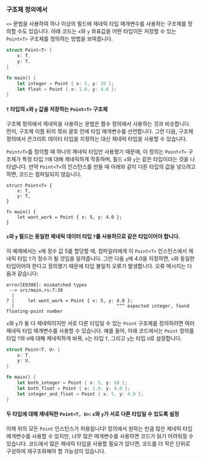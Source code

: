### 구조체 정의에서

`<>` 문법을 사용하여 하나 이상의 필드에 제네릭 타입 매개변수를 사용하는 구조체를 정의할 수도 있습니다. 아래 코드는 `x`와 `y` 좌표값을 어떤 타입이든 저장할 수 있는 `Point<T>` 구조체를 정의하는 방법을 보여줍니다.

```rust
struct Point<T> {
    x: T,
    y: T,
}

fn main() {
    let integer = Point { x: 5, y: 10 };
    let float = Point { x: 1.0, y: 4.0 };
}
```

#### `T` 타입의 `x`와 `y` 값을 저장하는 `Point<T>` 구조체

구조체 정의에서 제네릭을 사용하는 문법은 함수 정의에서 사용하는 것과 비슷합니다. 먼저, 구조체 이름 뒤의 꺾쇠 괄호 안에 타입 매개변수를 선언합니다. 그런 다음, 구조체 정의에서 콘크리트 데이터 타입을 지정하는 대신 제네릭 타입을 사용할 수 있습니다.

`Point<T>`를 정의할 때 하나의 제네릭 타입만 사용했기 때문에, 이 정의는 `Point<T>` 구조체가 특정 타입 `T`에 대해 제네릭하게 작동하며, 필드 `x`와 `y`는 같은 타입이라는 것을 나타냅니다. 만약 `Point<T>`의 인스턴스를 만들 때 아래와 같이 다른 타입의 값을 넣으려고 하면, 코드는 컴파일되지 않습니다.

```rust,ignore,does_not_compile
struct Point<T> {
    x: T,
    y: T,
}

fn main() {
    let wont_work = Point { x: 5, y: 4.0 };
}
```

#### `x`와 `y` 필드는 동일한 제네릭 데이터 타입 `T`를 사용하므로 같은 타입이어야 합니다.

이 예제에서는 `x`에 정수 값 5를 할당할 때, 컴파일러에게 이 `Point<T>` 인스턴스에서 제네릭 타입 `T`가 정수가 될 것임을 알려줍니다. 그런 다음 `y`에 4.0을 지정하면, `x`와 동일한 타입이어야 한다고 정의했기 때문에 타입 불일치 오류가 발생합니다. 오류 메시지는 다음과 같습니다:

```console
error[E0308]: mismatched types
 --> src/main.rs:7:38
  |
7 |     let wont_work = Point { x: 5, y: 4.0 };
  |                                      ^^^ expected integer, found floating-point number
```

`x`와 `y`가 둘 다 제네릭이지만 서로 다른 타입일 수 있는 `Point` 구조체를 정의하려면 여러 제네릭 타입 매개변수를 사용할 수 있습니다. 예를 들어, 아래 코드에서는 `Point` 정의를 타입 `T`와 `U`에 대해 제네릭하게 바꿔, `x`는 타입 `T`, 그리고 `y`는 타입 `U`로 설정합니다.

```rust
struct Point<T, U> {
    x: T,
    y: U,
}

fn main() {
    let both_integer = Point { x: 5, y: 10 };
    let both_float = Point { x: 1.0, y: 4.0 };
    let integer_and_float = Point { x: 5, y: 4.0 };
}
```

#### 두 타입에 대해 제네릭한 `Point<T, U>`: `x`와 `y`가 서로 다른 타입일 수 있도록 설정

이제 위의 모든 `Point` 인스턴스가 허용됩니다! 정의에서 원하는 만큼 많은 제네릭 타입 매개변수를 사용할 수 있지만, 너무 많은 매개변수를 사용하면 코드가 읽기 어려워질 수 있습니다. 코드에서 많은 제네릭 타입을 사용할 필요가 있다면, 코드를 더 작은 단위로 구성하여 재구조화해야 할 가능성이 있습니다.